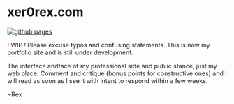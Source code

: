 # xer0rex.com

[![github pages](https://github.com/ibrexfoo/xer0rex.com/actions/workflows/gh-pages.yml/badge.svg)](https://github.com/ibrexfoo/xer0rex.com/actions/workflows/gh-pages.yml)

! WIP ! Please excuse typos and confusing statements. This is now my portfolio site and is still under development.

The interface andface of my professional side and public stance, just my web place. Comment and critique (bonus points for constructive ones) and I will read as soon as I see it with intent  to respond within a few weeks.

~Rex
